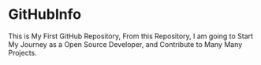 # GitHubInfo
This is My First GitHub Repository, From this Repository, I am going to Start My Journey as a Open Source Developer, and Contribute to Many Many Projects. 
